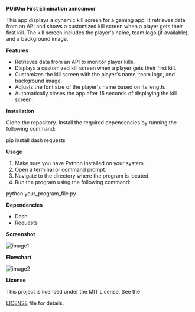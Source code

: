 **PUBGm First Elimination announcer**

This app displays a dynamic kill screen for a gaming app. It retrieves data from an API and shows a customized kill screen when a player gets their first kill. The kill screen includes the player's name, team logo (if available), and a background image.

**Features**

- Retrieves data from an API to monitor player kills.
- Displays a customized kill screen when a player gets their first kill.
- Customizes the kill screen with the player's name, team logo, and background image.
- Adjusts the font size of the player's name based on its length.
- Automatically closes the app after 15 seconds of displaying the kill screen.

**Installation**

 Clone the repository.
 Install the required dependencies by running the following command:

pip install dash requests 

**Usage**

1. Make sure you have Python installed on your system.
1. Open a terminal or command prompt.
1. Navigate to the directory where the program is located.
1. Run the program using the following command:



python your\_program\_file.py 

**Dependencies**

- Dash
- Requests


**Screenshot**

![image1](https://github.com/NotJeket/PUBGm-First-Elimination/assets/37781149/25d45e95-b8c6-48b1-990a-757bc9ce0b6f)

**Flowchart**

![image2](https://github.com/NotJeket/PUBGm-First-Elimination/assets/37781149/08413146-3200-4a66-9474-aa1ae7e13d78)


**License**

This project is licensed under the MIT License. See the

[LICENSE](https://github.com/NotJeket/PUBGm-First-Elimination/blob/main/LICENSE) file for details.

